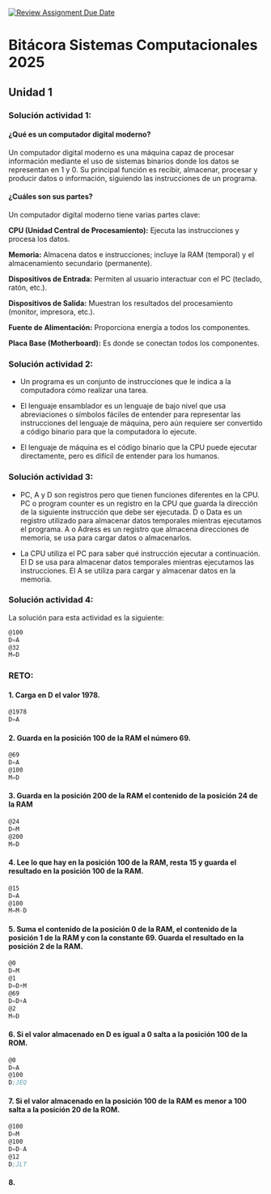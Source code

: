 [![Review Assignment Due Date](https://classroom.github.com/assets/deadline-readme-button-22041afd0340ce965d47ae6ef1cefeee28c7c493a6346c4f15d667ab976d596c.svg)](https://classroom.github.com/a/RnJlnlSe)
# Bitácora Sistemas Computacionales 2025

## Unidad 1

### Solución actividad 1:

#### ¿Qué es un computador digital moderno?

Un computador digital moderno es una máquina capaz de procesar información mediante el uso de sistemas binarios donde los datos se representan en 1 y 0. Su principal función es recibir, almacenar, procesar y producir datos o información, siguiendo las instrucciones de un programa.

#### ¿Cuáles son sus partes?

Un computador digital moderno tiene varias partes clave:

**CPU (Unidad Central de Procesamiento):** Ejecuta las instrucciones y procesa los datos.

**Memoria:** Almacena datos e instrucciones; incluye la RAM (temporal) y el almacenamiento secundario (permanente).

**Dispositivos de Entrada:** Permiten al usuario interactuar con el PC (teclado, ratón, etc.).

**Dispositivos de Salida:** Muestran los resultados del procesamiento (monitor, impresora, etc.).

**Fuente de Alimentación:** Proporciona energía a todos los componentes.

**Placa Base (Motherboard):** Es donde se conectan todos los componentes.


### Solución actividad 2:

- Un programa es un conjunto de instrucciones que le indica a la computadora cómo realizar una tarea.

- El lenguaje ensamblador es un lenguaje de bajo nivel que usa abreviaciones o símbolos fáciles de entender para representar las instrucciones del lenguaje de máquina, pero aún requiere ser convertido a código binario para que la computadora lo ejecute.

- El lenguaje de máquina es el código binario que la CPU puede ejecutar directamente, pero es difícil de entender para los humanos.

### Solución actividad 3:

- PC, A y D son registros pero que tienen funciones diferentes en la CPU. PC o program counter es un registro en la CPU que guarda la dirección de la siguiente instrucción que debe ser ejecutada. D o Data es un registro utilizado para almacenar datos temporales mientras ejecutamos el programa. A o Adress es un registro que almacena direcciones de memoria, se usa para cargar datos o almacenarlos.

- La CPU utiliza el PC para saber qué instrucción ejecutar a continuación. El D se usa para almacenar datos temporales mientras ejecutamos las instrucciones. El A se utiliza para cargar y almacenar datos en la memoria.


### Solución actividad 4:

La solución para esta actividad es la siguiente:

```asm
@100
D=A
@32
M=D
```

### RETO:

#### 1. Carga en D el valor 1978.

```asm
@1978
D=A
```

#### 2. Guarda en la posición 100 de la RAM el número 69.

```asm
@69
D=A
@100
M=D
```
#### 3. Guarda en la posición 200 de la RAM el contenido de la posición 24 de la RAM

```asm
@24
D=M
@200
M=D
```

#### 4. Lee lo que hay en la posición 100 de la RAM, resta 15 y guarda el resultado en la posición 100 de la RAM.

```asm
@15
D=A
@100
M=M-D
```
#### 5. Suma el contenido de la posición 0 de la RAM, el contenido de la posición 1 de la RAM y con la constante 69. Guarda el resultado en la posición 2 de la RAM.


```asm
@0
D=M
@1
D=D+M
@69
D=D+A
@2
M=D
```

#### 6. Si el valor almacenado en D es igual a 0 salta a la posición 100 de la ROM.

```asm
@0
D=A
@100
D;JEQ
```

#### 7. Si el valor almacenado en la posición 100 de la RAM es menor a 100 salta a la posición 20 de la ROM.

```asm
@100
D=M
@100
D=D-A
@12
D;JLT
```

#### 8. 



